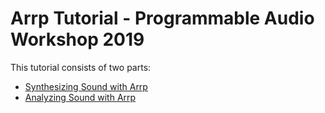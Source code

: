 # Arrp Tutorial - Programmable Audio Workshop 2019

This tutorial consists of two parts:

- [Synthesizing Sound with Arrp](synth.html)
- [Analyzing Sound with Arrp](onsets.html)
